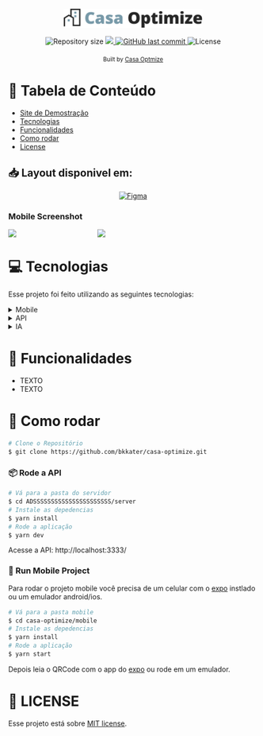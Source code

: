 <p align="center">
   <img src="./assets/logowithimage.png" alt="Happy" width="280"/>
</p>

<p align="center">	
  
  <img alt="Repository size" src="https://img.shields.io/github/repo-size/bkkater/casa-optimize?color=6CBAD9&style=for-the-badge">

  <a aria-label="Completed" href="https://hackathon.polinize.com/">
    <img src="https://img.shields.io/badge/Hackathon -Polinize-6CBAD9?style=for-the-badge"></img>
  </a>
  <a href="https://github.com/bkkater/casa-optimize/commits/master">
    <img alt="GitHub last commit" src="https://img.shields.io/github/last-commit/bkkater/casa-optimize?color=6CBAD9&style=for-the-badge">
  </a> 
  <img alt="License" src="https://img.shields.io/badge/license-MIT-6CBAD9?style=for-the-badge">
</p>

<div align="center">
 
  <sub>Built by
    <a href="https://github.com/Casa-Optmize">Casa Optmize</a>
  </sub>
</div>

# :pushpin: Tabela de Conteúdo

* [Site de Demostração](#eyes-site-de-demostração) 
* [Tecnologias](#computer-tecnologias)
* [Funcionalidades](#rocket-funcionalidades)
* [Como rodar](#construction_worker-como-rodar)
* [License](#closed_book-license)

## 📥 Layout disponivel em:  
<p align="center">
    <a title=".fig Mobile" href="https://www.figma.com/file/COuTfekgKpb2bBdkCH9gVe/Casa-Optimize?node-id=0%3A1">
        <img alt="Figma" src="https://img.shields.io/badge/Versão Mobile-black?style=flat-square&logo=figma&logoColor=red" width="215px"/>
    </a>
</p>

### Mobile Screenshot
<div style="display: flex; flex-direction: 'row';">
   <img src="./.github/mockup-iphone.png" width="180">
   <img src="./.github/alt-mockup-iphone.png" width="180">
</div>


# :computer: Tecnologias
Esse projeto foi feito utilizando as seguintes tecnologias:
<details>
  <summary>Mobile</summary>

-   [React](https://pt-br.reactjs.org/)
-   [React Native](https://reactnative.dev/)
-   [Expo](https://expo.io/learn)
-   [Typescript](https://www.typescriptlang.org/)
-   [React Native Paper](https://reactnativepaper.com/)
-   [React Navigation](https://reactnavigation.org/)
-   [Axios](https://www.npmjs.com/package/axios)
-   [Expo Google Fonts](https://github.com/expo/google-fonts)
-   [VS Code](https://code.visualstudio.com/)

</details>

<details>
  <summary>API</summary>

-   [Node.js](https://nodejs.org/)
-   [Express](https://expressjs.com/)
-   [Typescript](https://www.typescriptlang.org/)
-   [TS-Node-Dev](https://www.npmjs.com/package/ts-node-dev)
-   [Cors](https://www.npmjs.com/package/cors)
-   [VS Code](https://code.visualstudio.com/)

</details>

<details>
  <summary>IA</summary>

-   [Escreva aqui](https://pt-br.reactjs.org/)

</details>



# :rocket: Funcionalidades

* TEXTO
* TEXTO

# :construction_worker: Como rodar
```bash
# Clone o Repositório
$ git clone https://github.com/bkkater/casa-optimize.git
```
### 📦 Rode a API

```bash
# Vá para a pasta do servidor
$ cd ADSSSSSSSSSSSSSSSSSSSSSS/server
# Instale as depedencias
$ yarn install
# Rode a aplicação
$ yarn dev
```
Acesse a API: http://localhost:3333/

### 📱 Run Mobile Project
Para rodar o projeto mobile você precisa de um celular com o [expo](https://play.google.com/store/apps/details?id=host.exp.exponent) instlado ou um emulador android/ios.

```bash
# Vá para a pasta mobile
$ cd casa-optimize/mobile
# Instale as depedencias
$ yarn install
# Rode a aplicação
$ yarn start
```
Depois leia o QRCode com o app do [expo](https://play.google.com/store/apps/details?id=host.exp.exponent) ou rode em um emulador.

# :closed_book: LICENSE

Esse projeto está sobre [MIT license](./LICENSE).
